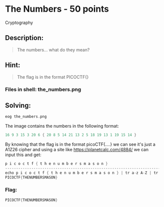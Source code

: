# The Numbers - 50 points
Cryptography

## Description:
> The numbers... what do they mean?

## Hint:
> The flag is in the format PICOCTF{}

### Files in shell: the_numbers.png


## Solving:

```c
eog the_numbers.png
```
The image contains the numbers in the following format:
```c
16 9 3 15 3 20 6 { 20 8 5 14 21 13 2 5 18 19 13 1 19 15 14 }
```

By knowing that the flag is in the format picoCTF{....} we can see it's just a A1Z26 cipher and using a site like https://planetcalc.com/4884/ we can input this and get:
```c
p i c o c t f { t h e n u m b e r s m a s o n }
----------------------------------------------------------------------------------
echo p i c o c t f { t h e n u m b e r s m a s o n } | tr a-z A-Z | tr  -d ' '
PICOCTF{THENUMBERSMASON}
```

### Flag:
```c
PICOCTF{THENUMBERSMASON}
```

